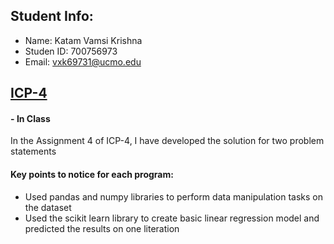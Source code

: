 ## Student Info:
- Name: Katam Vamsi Krishna
- Studen ID: 700756973
- Email: vxk69731@ucmo.edu

## [ICP-4](https://github.com/kvamsi7/mscs/blob/mscs_nn/CS5720-Neural%20Network%20and%20Deep%20Learning/Assignments/ICP-4/ICP-4.ipynb)
 #### - <b>In Class</b>

 In the Assignment 4 of ICP-4, I have developed the solution for two problem statements

#### Key points to notice for each program:
  - Used pandas and numpy libraries to perform data manipulation tasks on the dataset
  - Used the scikit learn library to create basic linear regression model and predicted the results on one literation


